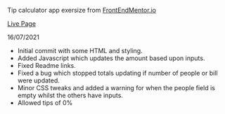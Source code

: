 Tip calculator app exersize from [FrontEndMentor.io](www.frontendmentor.io)

[Live Page](https://ctrlholtdel.github.io/Tip-Calculator/index.html)

16/07/2021

- Initial commit with some HTML and styling.
- Added Javascript which updates the amount based upon inputs.
- Fixed Readme links.
- Fixed a bug which stopped totals updating if number of people or bill were updated.
- Minor CSS tweaks and added a warning for when the people field is empty whilst the others have inputs.
- Allowed tips of 0%